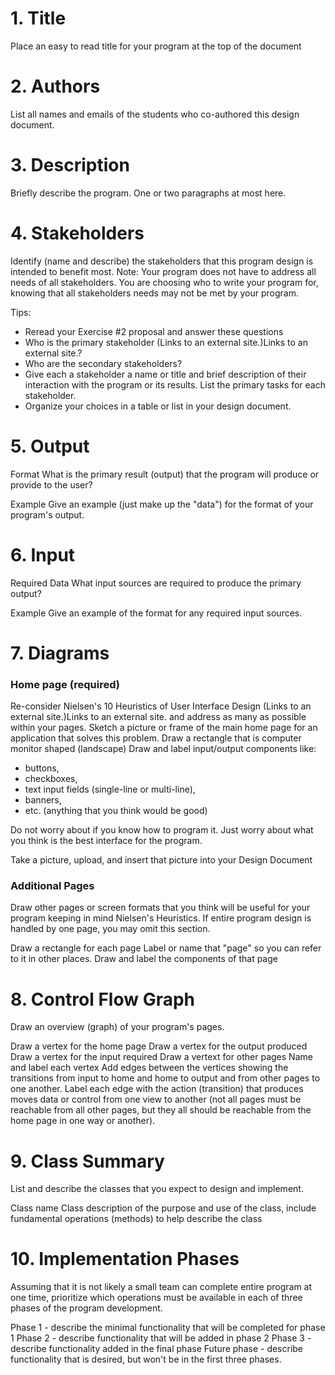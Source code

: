 # 1. Title
Place an easy to read title for your program at the top of the document

# 2. Authors
List all names and emails of the students who co-authored this design document.

# 3. Description
Briefly describe the program.  One or two paragraphs at most here.

# 4. Stakeholders
Identify (name and describe) the stakeholders that this program design is intended to benefit most.  Note: Your program does not have to address all needs of all stakeholders.  You are choosing who to write your program for, knowing that all stakeholders needs may not be met by your program.

 Tips:

 * Reread your Exercise #2 proposal and answer these questions
 * Who is the primary stakeholder (Links to an external site.)Links to an external site.? 
 * Who are the secondary stakeholders? 
 * Give each a stakeholder a name or title and brief description of their interaction with the program or its results.  List the primary tasks for each stakeholder.
 * Organize your choices in a table or list in your design document.

# 5. Output
Format
What is the primary result (output) that the program will produce or provide to the user?

Example
Give an example (just make up the "data") for the format of your program's output.

# 6. Input
Required Data
What input sources are required to produce the primary output?

Example
Give an example of the format for any required input sources.

# 7. Diagrams
### Home page (required)
Re-consider Nielsen's 10 Heuristics of User Interface Design (Links to an external site.)Links to an external site. and address as many as possible within your pages.
Sketch a picture or frame of the main home page for an application that solves this problem. 
Draw a rectangle that is computer monitor shaped (landscape)
Draw and label input/output components like:
* buttons,
* checkboxes,
* text input fields (single-line or multi-line),
* banners,
* etc.  (anything that you think would be good)  

Do not worry about if you know how to program it.  Just worry about what you think is the best interface for the program.

Take a picture, upload, and insert that picture into your Design Document

### Additional Pages
Draw other pages or screen formats that you think will be useful for your program keeping in mind Nielsen's Heuristics.   If entire program design is handled by one page, you may omit this section.

Draw a rectangle for each page
Label or name that "page" so you can refer to it in other places.
Draw and label the components of that page

# 8. Control Flow Graph
Draw an overview (graph) of your program's pages.

Draw a vertex for the home page
Draw a vertex for the output produced
Draw a vertex for the input required
Draw a vertext for other pages
Name and label each vertex
Add edges between the vertices showing the transitions from input to home and home to output and from other pages to one another.
Label each edge with the action (transition) that produces moves data or control from one view to another (not all pages must be reachable from all other pages, but they all should be reachable from the home page in one way or another).

# 9. Class Summary
List and describe the classes that you expect to design and implement.

Class name
Class description of the purpose and use of the class, include fundamental operations (methods) to help describe the class

# 10. Implementation Phases
Assuming that it is not likely a small team can complete entire program at one time, prioritize which operations must be available in each of three phases of the program development.

Phase 1 - describe the minimal functionality that will be completed for phase 1
Phase 2 - describe functionality that will be added in phase 2
Phase 3 - describe functionality added in the final phase
Future phase - describe functionality that is desired, but won't be in the first three phases.
